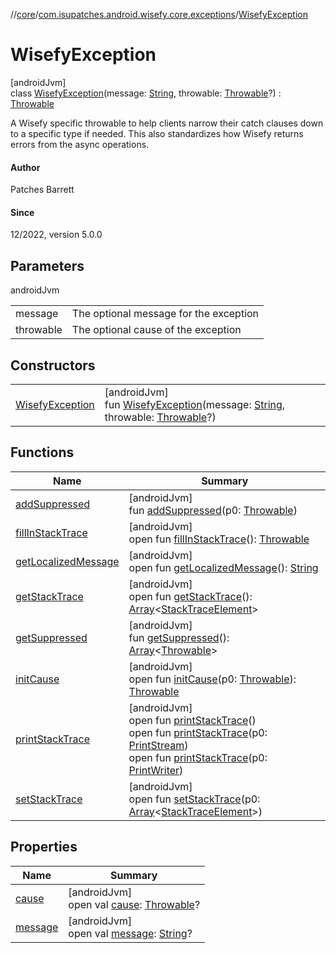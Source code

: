 //[core](../../../index.md)/[com.isupatches.android.wisefy.core.exceptions](../index.md)/[WisefyException](index.md)

# WisefyException

[androidJvm]\
class [WisefyException](index.md)(message: [String](https://kotlinlang.org/api/latest/jvm/stdlib/kotlin/-string/index.html), throwable: [Throwable](https://kotlinlang.org/api/latest/jvm/stdlib/kotlin/-throwable/index.html)?) : [Throwable](https://kotlinlang.org/api/latest/jvm/stdlib/kotlin/-throwable/index.html)

A Wisefy specific throwable to help clients narrow their catch clauses down to a specific type if needed. This also standardizes how Wisefy returns errors from the async operations.

#### Author

Patches Barrett

#### Since

12/2022, version 5.0.0

## Parameters

androidJvm

| | |
|---|---|
| message | The optional message for the exception |
| throwable | The optional cause of the exception |

## Constructors

| | |
|---|---|
| [WisefyException](-wisefy-exception.md) | [androidJvm]<br>fun [WisefyException](-wisefy-exception.md)(message: [String](https://kotlinlang.org/api/latest/jvm/stdlib/kotlin/-string/index.html), throwable: [Throwable](https://kotlinlang.org/api/latest/jvm/stdlib/kotlin/-throwable/index.html)?) |

## Functions

| Name | Summary |
|---|---|
| [addSuppressed](index.md#282858770%2FFunctions%2F1616678122) | [androidJvm]<br>fun [addSuppressed](index.md#282858770%2FFunctions%2F1616678122)(p0: [Throwable](https://kotlinlang.org/api/latest/jvm/stdlib/kotlin/-throwable/index.html)) |
| [fillInStackTrace](index.md#-1102069925%2FFunctions%2F1616678122) | [androidJvm]<br>open fun [fillInStackTrace](index.md#-1102069925%2FFunctions%2F1616678122)(): [Throwable](https://kotlinlang.org/api/latest/jvm/stdlib/kotlin/-throwable/index.html) |
| [getLocalizedMessage](index.md#1043865560%2FFunctions%2F1616678122) | [androidJvm]<br>open fun [getLocalizedMessage](index.md#1043865560%2FFunctions%2F1616678122)(): [String](https://kotlinlang.org/api/latest/jvm/stdlib/kotlin/-string/index.html) |
| [getStackTrace](index.md#2050903719%2FFunctions%2F1616678122) | [androidJvm]<br>open fun [getStackTrace](index.md#2050903719%2FFunctions%2F1616678122)(): [Array](https://kotlinlang.org/api/latest/jvm/stdlib/kotlin/-array/index.html)&lt;[StackTraceElement](https://developer.android.com/reference/kotlin/java/lang/StackTraceElement.html)&gt; |
| [getSuppressed](index.md#672492560%2FFunctions%2F1616678122) | [androidJvm]<br>fun [getSuppressed](index.md#672492560%2FFunctions%2F1616678122)(): [Array](https://kotlinlang.org/api/latest/jvm/stdlib/kotlin/-array/index.html)&lt;[Throwable](https://kotlinlang.org/api/latest/jvm/stdlib/kotlin/-throwable/index.html)&gt; |
| [initCause](index.md#-418225042%2FFunctions%2F1616678122) | [androidJvm]<br>open fun [initCause](index.md#-418225042%2FFunctions%2F1616678122)(p0: [Throwable](https://kotlinlang.org/api/latest/jvm/stdlib/kotlin/-throwable/index.html)): [Throwable](https://kotlinlang.org/api/latest/jvm/stdlib/kotlin/-throwable/index.html) |
| [printStackTrace](index.md#-1769529168%2FFunctions%2F1616678122) | [androidJvm]<br>open fun [printStackTrace](index.md#-1769529168%2FFunctions%2F1616678122)()<br>open fun [printStackTrace](index.md#1841853697%2FFunctions%2F1616678122)(p0: [PrintStream](https://developer.android.com/reference/kotlin/java/io/PrintStream.html))<br>open fun [printStackTrace](index.md#1175535278%2FFunctions%2F1616678122)(p0: [PrintWriter](https://developer.android.com/reference/kotlin/java/io/PrintWriter.html)) |
| [setStackTrace](index.md#2135801318%2FFunctions%2F1616678122) | [androidJvm]<br>open fun [setStackTrace](index.md#2135801318%2FFunctions%2F1616678122)(p0: [Array](https://kotlinlang.org/api/latest/jvm/stdlib/kotlin/-array/index.html)&lt;[StackTraceElement](https://developer.android.com/reference/kotlin/java/lang/StackTraceElement.html)&gt;) |

## Properties

| Name | Summary |
|---|---|
| [cause](index.md#-654012527%2FProperties%2F1616678122) | [androidJvm]<br>open val [cause](index.md#-654012527%2FProperties%2F1616678122): [Throwable](https://kotlinlang.org/api/latest/jvm/stdlib/kotlin/-throwable/index.html)? |
| [message](index.md#1824300659%2FProperties%2F1616678122) | [androidJvm]<br>open val [message](index.md#1824300659%2FProperties%2F1616678122): [String](https://kotlinlang.org/api/latest/jvm/stdlib/kotlin/-string/index.html)? |
